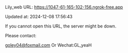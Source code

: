 Lily_web URL: https://1047-61-165-102-156.ngrok-free.app

Updated at: 2024-12-08 17:56:43

If you cannot open this URL, the server might be down.

Please contact: 

goley04@foxmail.com Or Wechat:GL_yeaH